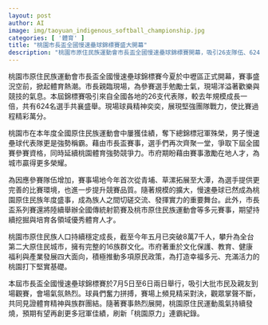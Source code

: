 ```yaml
---
layout: post
author: AI
image: img/taoyuan_indigenous_softball_championship.jpg
categories: [ '體育' ]
title: "桃園市長盃全國慢速壘球錦標賽盛大開幕"
description: "桃園市原住民族運動會市長盃全國慢速壘球錦標賽開幕，吸引26支隊伍、624名選手參加，現場氣氛熱烈，展現桃園體育實力與原住民族團結。今年賽事場地擴增，規模成長一倍，市府期盼藉此激發在地人才，持續締造體壇佳績並彰顯多元文化活力。"
---
```

桃園市原住民族運動會市長盃全國慢速壘球錦標賽今夏於中壢區正式開幕，賽事盛況空前，掀起體育熱潮。市長親臨現場，為參賽選手勉勵士氣，現場洋溢著歡樂與競技的氣息。本屆錦標賽吸引來自全國各地的26支代表隊，較去年規模成長一倍，共有624名選手共襄盛舉。現場球員精神奕奕，展現堅強團隊戰力，使比賽過程精彩萬分。

桃園市在本年度全國原住民族運動會中屢獲佳績，奪下總錦標冠軍殊榮，男子慢速壘球代表隊更是強勢稱霸。藉由市長盃賽事，選手們再次齊聚一堂，爭取下屆全國賽參賽資格，同時延續桃園體育強勢競爭力。市府期盼藉由賽事激勵在地人才，為城市贏得更多榮耀。

為因應參賽隊伍增加，賽事場地今年首次從青埔、草漯拓展至大潭，為選手提供更完善的比賽環境，也進一步提升競賽品質。隨著規模的擴大，慢速壘球已然成為桃園原住民族年度盛事，成為族人之間切磋交流、發揮實力的重要舞台。此外，市長盃系列賽還將陸續舉辦全國傳統射箭賽及桃市原住民族運動會等多元賽事，期望持續挖掘與培育各領域優秀體育人才。

桃園市原住民族人口持續穩定成長，截至今年五月已突破8萬7千人，攀升為全台第二大原住民城市，擁有完整的16族群文化。市府著重於文化保護、教育、健康福利與產業發展四大面向，積極推動多項原民政策，為打造幸福多元、充滿活力的桃園打下堅實基礎。

本屆市長盃全國慢速壘球錦標賽於7月5日至6日兩日舉行，吸引大批市民及親友到場觀賽，會場氣氛熱烈。球員們奮力拼搏，賽場上頻見精采對決，觀眾掌聲不斷，共同見證體育精神與族群團結。隨著賽事熱烈展開，桃園原住民運動風氣持續發燒，預期有望再創更多冠軍佳績，刷新「桃園原力」連霸紀錄。